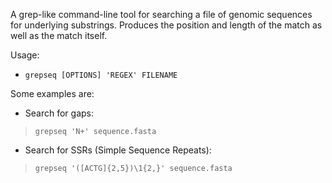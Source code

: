 A grep-like command-line tool for searching a file of genomic sequences for underlying substrings. Produces the position and length of the match as well as the match itself.

Usage:
  * `grepseq [OPTIONS] 'REGEX' FILENAME`

Some examples are:
  * Search for gaps:
> `grepseq 'N+' sequence.fasta`

  * Search for SSRs (Simple Sequence Repeats):
> `grepseq '([ACTG]{2,5})\1{2,}' sequence.fasta`